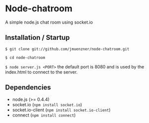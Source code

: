 # Node-chatroom
A simple node.js chat room using socket.io
## Installation / Startup
`$ git clone git://github.com/jmuenzner/node-chatroom.git`

`$ cd node-chatroom`

`$ node server.js <PORT>` the default port is 8080 and is used by the index.html to connect to the server.

## Dependencies
- node.js (>= 0.4.4)
- socket.io (`npm install socket.io`)
- socket.io-client (`npm install socket.io-client`)
- connect (`npm install connect`)
